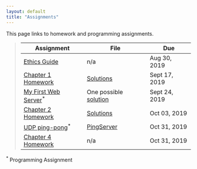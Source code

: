 ```yaml
---
layout: default
title: "Assignments"
---
```


This page links to homework and programming assignments.

> Assignment | File | Due
> ---------- | ---- | ---
> [Ethics Guide](assign01.html) | n/a | Aug 30, 2019
> [Chapter 1 Homework](assign02.html) | [Solutions](homework_1_solutions.pdf) | Sept 17, 2019
> [My First Web Server](assign03.html)<sup>*</sup>  | One possible [solution](WebServerSol.java) | Sept 24, 2019
> [Chapter 2 Homework](assign04.html) | [Solutions](assign04_sol.html) | Oct 03, 2019
> [UDP ping-pong](assign05.html)<sup>*</sup>  | [PingServer](PingServer.java) | Oct 31, 2019
> [Chapter 4 Homework](homework.html) | n/a | Oct 31, 2019

<sup>*</sup> Programming Assignment 
